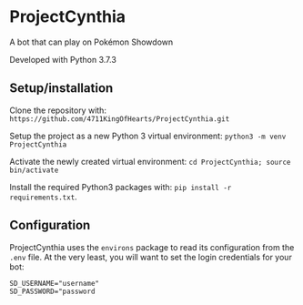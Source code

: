 # ProjectCynthia
A bot that can play on Pokémon Showdown

Developed with Python 3.7.3

## Setup/installation

Clone the repository with: `https://github.com/4711KingOfHearts/ProjectCynthia.git`

Setup the project as a new Python 3 virtual environment: `python3 -m venv ProjectCynthia`

Activate the newly created virtual environment: `cd ProjectCynthia; source bin/activate`

Install the required Python3 packages with: `pip install -r requirements.txt`.

## Configuration

ProjectCynthia uses the `environs` package to read its configuration from the `.env` file. At the very least, you will want to set the login credentials for your bot:
```
SD_USERNAME="username"
SD_PASSWORD="password
```

